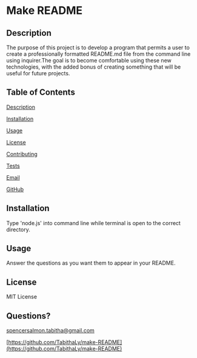 # Make README
    
## Description
    
The purpose of this project is to develop a program that permits a user to create a professionally formatted README.md file from the command line using inquirer.The goal is to become comfortable using these new technologies, with the added bonus of creating something that will be useful for future projects.
    
## Table of Contents
    
[Description](#description)

[Installation](#installation)

[Usage](#usage)

[License](#license)

[Contributing](#contributing)

[Tests](#tests)

[Email](#email)

[GitHub](#github)


## Installation

Type 'node.js' into command line while terminal is open to the correct directory.
    
## Usage
    
Answer the questions as you want them to appear in your README.
    
## License 

MIT License
    
## Questions?

spencersalmon.tabitha@gmail.com 

[https://github.com/TabithaLy/make-README](https://github.com/TabithaLy/make-README)